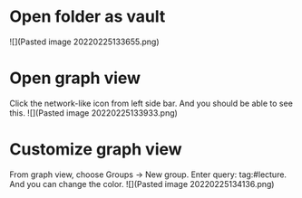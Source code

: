 # Open folder as vault

![](Pasted image 20220225133655.png)

# Open graph view

Click the network-like icon from left side bar. And you should be able to see this.
![](Pasted image 20220225133933.png)

# Customize graph view

From graph view, choose Groups -> New group. Enter query: tag:#lecture. And you can change the color.
![](Pasted image 20220225134136.png)

